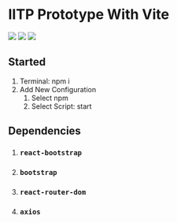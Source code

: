 # IITP Prototype With Vite

<img src=https://img.shields.io/badge/NPM-8.1.0-red />
<img src=https://img.shields.io/badge/React-18-skyblue />
<img src=https://img.shields.io/badge/ModuleBundler-Vite-green />

## Started
1. Terminal: npm i
2. Add New Configuration
   1. Select npm
   2. Select Script: start
   
## Dependencies
1. ### `react-bootstrap`
2. ### `bootstrap`
3. ### `react-router-dom`
4. ### `axios`

